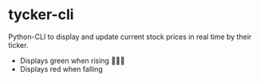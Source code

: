 # tycker-cli
Python-CLI to display and update current stock prices in real time by their ticker.
- Displays green when rising 🚀🚀🚀
- Displays red when falling 
